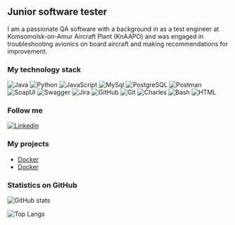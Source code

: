 ![Header](<C:\Users\Emerald\Nat\natalianilsen1957\assets\my(1).txt>)

## **Junior software tester**

I am a passionate QA software with a background in as a test engineer at Komsomolsk-on-Amur Aircraft Plant (KnAAPO) and was engaged in troubleshooting avionics on board aircraft and making recommendations for improvement.

### My technology stack

![Java](https://img.shields.io/badge/-Java-333?style=for-the-badge&logo=Java&logoColor=blue)
![Python](https://img.shields.io/badge/-Python-333?style=for-the-badge&logo=Python)
![JavaScript](https://img.shields.io/badge/-JavaScript-333?style=for-the-badge&logo=JavaScript)
![MySql](https://img.shields.io/badge/-MySql-333?style=for-the-badge&logo=MySql)
![PostgreSQL](https://img.shields.io/badge/-PostgreSQL-333?style=for-the-badge&logo=PostgreSQL)
![Postman](https://img.shields.io/badge/-Postman-333?style=for-the-badge&logo=Postman)
![SoapUI](https://img.shields.io/badge/-SoapUI-333?style=for-the-badge&logo=SoapUI)
![Swagger](https://img.shields.io/badge/-Swagger-333?style=for-the-badge&logo=Swagger)
![Jira](https://img.shields.io/badge/-Jira-333?style=for-the-badge&logo=Jira&logoColor=blue)
![GitHub](https://img.shields.io/badge/-GitHub-333?style=for-the-badge&logo=GitHub)
![Git](https://img.shields.io/badge/-Git-333?style=for-the-badge&logo=Git)
![Charles](https://img.shields.io/badge/-Charles-333?style=for-the-badge&logo=Charles)
![Bash](https://img.shields.io/badge/-Bash-333?style=for-the-badge&logo=Bash)
![HTML](https://img.shields.io/badge/-HTML-333?style=for-the-badge&logo=html5)

### Follow me

[![Linkedin](https://img.shields.io/badge/-Linkedin-333?style=for-the-badge&logo=linkedin)](https://www.linkedin.com/natalia-nilsen-220268250)

### My projects

<!-- HITHUB:START -->

- [Docker](https://github.com/natalianilsen1957/docker)
- [Docker](https://github.com/natalianilsen1957/docker)
<!-- HITHUB:END -->

### Statistics on GitHub

![GitHub stats](https://github-readme-stats.vercel.app/api?username=natalianilsen1957&show_icons=true&hide=prs,issues,contribs&theme=dark)

![Top Langs](https://github-readme-stats.vercel.app/api/top-langs/?username=natalianilsen1957&layout=compact&theme=dark)
